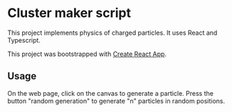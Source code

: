 # Cluster maker script

This project implements physics of charged particles.
It uses React and Typescript.

This project was bootstrapped with [Create React App](https://github.com/facebook/create-react-app).

## Usage

On the web page, click on the canvas to generate a particle.
Press the button "random generation" to generate "n" particles in random positions.
